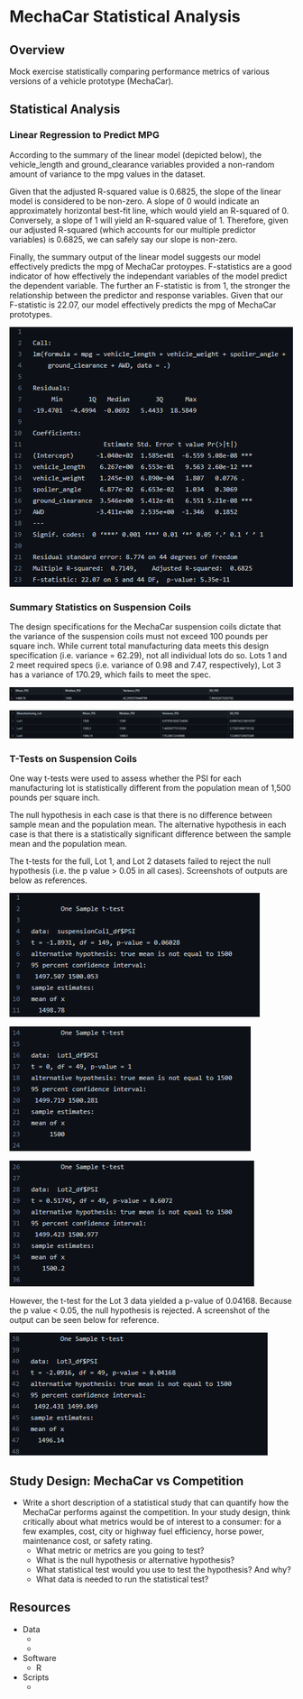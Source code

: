 # MechaCar Statistical Analysis

## Overview
Mock exercise statistically comparing performance metrics of various versions of a vehicle prototype (MechaCar).

## Statistical Analysis
### Linear Regression to Predict MPG
According to the summary of the linear model (depicted below), the vehicle_length and ground_clearance variables provided a non-random amount of variance to the mpg values in the dataset. 

Given that the adjusted R-squared value is 0.6825, the slope of the linear model is considered to be non-zero. A slope of 0 would indicate an approximately horizontal best-fit line, which would yield an R-squared of 0. Conversely, a slope of 1 will yield an R-squared value of 1. Therefore, given our adjusted R-squared (which accounts for our multiple predictor variables) is 0.6825, we can safely say our slope is non-zero.

Finally, the summary output of the linear model suggests our model effectively predicts the mpg of MechaCar protoypes. F-statistics are a good indicator of how effectively the independant variables of the model predict the dependent variable. The further an F-statistic is from 1, the stronger the relationship between the predictor and response variables. Given that our F-statistic is 22.07, our model effectively predicts the mpg of MechaCar prototypes.


![Summary of Multiple Linear Regression](images/mpg_lm_output.png)

### Summary Statistics on Suspension Coils
The design specifications for the MechaCar suspension coils dictate that the variance of the suspension coils must not exceed 100 pounds per square inch. While current total manufacturing data meets this design specification (i.e. variance = 62.29), not all individual lots do so. Lots 1 and  2 meet required specs (i.e. variance of 0.98 and 7.47, respectively), Lot 3 has a variance of 170.29, which fails to meet the spec.

![Summary Statistics of All Suspension Data](images/total_summary.png)

![Summary Statistics of Suspension Data by Lot](images/lot_summary.png)

### T-Tests on Suspension Coils
One way t-tests were used to assess whether the PSI for each manufacturing lot is statistically different from the population mean of 1,500 pounds per square inch. 

The null hypothesis in each case is that there is no difference between sample mean and the population mean. The alternative hypothesis in each case is that there is a statistically significant difference between the sample mean and the population mean.

The t-tests for the full, Lot 1, and Lot 2 datasets failed to reject the null hypothesis (i.e. the p value > 0.05 in all cases). Screenshots of outputs are below as references.

![T-Test of Suspension Coil Data - All](images/total_ttest_output.png)

![T-Test of Suspension Coil Data - Lot 1](images/lot1_ttest_output.png)

![T-Test of Suspension Coil Data - Lot 2](images/lot2_ttest_output.png)

However, the t-test for the Lot 3 data yielded a p-value of 0.04168. Because the p value < 0.05, the null hypothesis is rejected. A screenshot of the output can be seen below for reference.

![T-Test of Suspension Coil Data - Lot 3](images/lot3_ttest_output.png)

## Study Design: MechaCar vs Competition
- Write a short description of a statistical study that can quantify how the MechaCar performs against the competition. In your study design, think critically about what metrics would be of interest to a consumer: for a few examples, cost, city or highway fuel efficiency, horse power, maintenance cost, or safety rating.
  - What metric or metrics are you going to test?
  - What is the null hypothesis or alternative hypothesis?
  - What statistical test would you use to test the hypothesis? And why?
  - What data is needed to run the statistical test?

## Resources
- Data
  - []()
  - []()
- Software
  - R
- Scripts
  - []()
